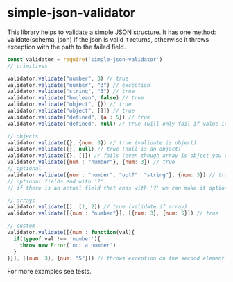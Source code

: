 # simple-json-validator

This library helps to validate a simple JSON structure.
It has one method: validate(schema, json)
If the json is valid it returns, otherwise it throws exception with the path to the failed field.

```js script
const validator = require('simple-json-validator')
// primitives

validator.validate("number", 3) // true
validator.validate("number", "3") // exception
validator.validate("string", "3") // true
validator.validate("boolean", false) // true
validator.validate("object", {}) // true
validator.validate("object", []]) // true
validator.validate("defined", {a : 5}) // true
validator.validate("defined", null) // true (will only fail if value is undefined. can be used to check existence of keys in an object)

// objects
validator.validate({}, {num: 3}) // true (validate is object)
validator.validate({}, null) // true (null is an object)
validator.validate({}, []]) // fails (even though array is object you should [] or 'object' as schema)
validator.validate({num : "number"}, {num: 3}) // true
// optional
validator.validate({num : "number", "opt?": "string"}, {num: 3}) // true 
// optional fields end with '?'. 
// if there is an actual field that ends with '?' we can make it optional by adding an additional '?' ('opt??')

// arrays
validator.validate([], [1, 2]) // true (validate if array)
validator.validate([{num : "number"}], [{num: 3}, {num: 5}]) // true

// custom
validator.validate([{num : function(val){ 
  if(typeof val !== 'number'){
    throw new Error('not a number')
  }
}}], [{num: 3}, {num: "5"}]) // throws exception on the second element

```

For more examples see tests.
